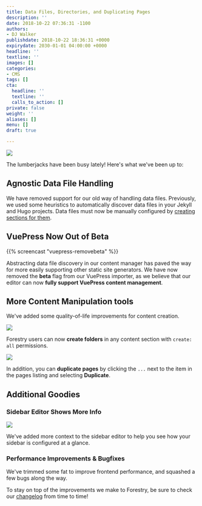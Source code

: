 ```yaml
---
title: Data Files, Directories, and Duplicating Pages
description: ''
date: 2018-10-22 07:36:31 -1100
authors:
- DJ Walker
publishdate: 2018-10-22 18:36:31 +0000
expirydate: 2030-01-01 04:00:00 +0000
headline: ''
textline: ''
images: []
categories:
- CMS
tags: []
cta:
  headline: ''
  textline: ''
  calls_to_action: []
private: false
weight: ''
aliases: []
menu: []
draft: true

---
```

![](/uploads/2018/10/homer_lumberjack.gif)

The lumberjacks have been busy lately! Here's what we've been up to:

## Agnostic Data File Handling

We have removed support for our old way of handling data files. Previously, we used some heuristics to automatically discover data files in your Jekyll and Hugo projects. Data files must now be manually configured by [creating sections for them](https://forestry.io/docs/settings/content-sections/#configuring-data-file-sections).

## VuePress Now Out of Beta

{{% screencast "vuepress-removebeta" %}}

Abstracting data file discovery in our content manager has paved the way for more easily supporting other static site generators. We have now removed the **beta** flag from our VuePress importer, as we believe that our editor can now **fully support VuePress content management**.

## More Content Manipulation tools

We've added some quality-of-life improvements for content creation. 

![](/uploads/2018/10/create-directory-ui.png)

Forestry users can now **create folders** in any content section with `create: all` permissions. 

![](/uploads/2018/10/duplicate-document-ui.png)

In addition, you can **duplicate pages** by clicking the `...` next to the item in the pages listing and selecting **Duplicate**.

## Additional Goodies

### Sidebar Editor Shows More Info

![](/uploads/2018/10/sidebar-config-ui.png)

We've added more context to the sidebar editor to help you see how your sidebar is configured at a glance.

### Performance Improvements & Bugfixes

We've trimmed some fat to improve frontend performance, and squashed a few bugs along the way.


To stay on top of the improvements we make to Forestry, be sure to check our [changelog](https://forestry.io/docs/changelog/) from time to time!